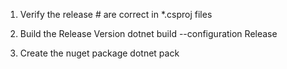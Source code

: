 
1. Verify the release # are correct in *.csproj files

2. Build the Release Version
    dotnet build --configuration Release 

3. Create the nuget package
    dotnet pack 